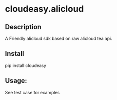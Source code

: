 # cloudeasy.alicloud

## Description

A Friendly alicloud sdk based on raw alicloud tea api.

## Install

pip install cloudeasy

## Usage:

See test case for examples
